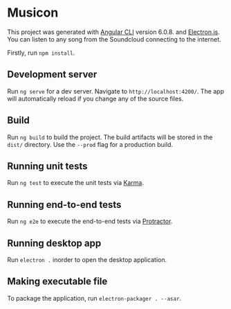 # Musicon

This project was generated with [Angular CLI](https://github.com/angular/angular-cli) version 6.0.8. and [Electron.js](https://electronjs.org/).
You can listen to any song from the Soundcloud connecting to the internet.

Firstly, run `npm install`.

## Development server

Run `ng serve` for a dev server. Navigate to `http://localhost:4200/`. The app will automatically reload if you change any of the source files.

## Build

Run `ng build` to build the project. The build artifacts will be stored in the `dist/` directory. Use the `--prod` flag for a production build.

## Running unit tests

Run `ng test` to execute the unit tests via [Karma](https://karma-runner.github.io).

## Running end-to-end tests

Run `ng e2e` to execute the end-to-end tests via [Protractor](http://www.protractortest.org/).

## Running desktop app

Run `electron .` inorder to open the desktop application.

## Making executable file

To package the application, run `electron-packager . --asar`.